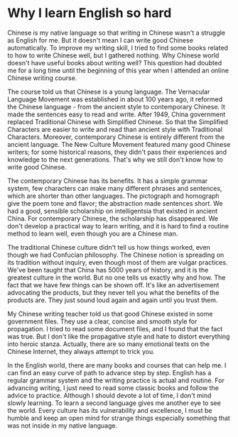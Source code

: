 # Why I learn English so hard

Chinese is my native language so that writing in Chinese wasn't a struggle as
English for me. But it doesn't mean I can write good Chinese automatically.
To improve my writing skill, I tried to find some books related to how to write
Chinese well, but I gathered nothing. Why Chinese world doesn't have useful
books about writing well? This question had doubted me for a long time until
the beginning of this year when I attended an online Chinese writing course.

The course told us that Chinese is a young language. The Vernacular Language
Movement was established in about 100 years ago, it reformed the Chinese
language - from the ancient style to contemporary Chinese. It made the sentences
easy to read and write. After 1949, China government replaced Traditional
Chinese with Simplified Chinese. So that the Simplified Characters are easier to
write and read than ancient style with Traditional Characters. Moreover, 
contemporary Chinese is entirely different from the ancient language. The New
Culture Movement featured many good Chinese writers; for some historical
reasons, they didn't pass their experiences and knowledge to the next
generations. That's why we still don't know how to write good Chinese.

The contemporary Chinese has its benefits. It has a simple grammar system, few
characters can make many different phrases and sentences, which are shorter
than other languages. The pictograph and homograph give the poem tone and
flavor; the abstraction made sentences short. We had a good, sensible
scholarship on intelligentsia that existed in ancient China. For contemporary
Chinese, the scholarship has disappeared. We don't develop a practical way to
learn writing, and it is hard to find a routine method to learn well, even
though you are a Chinese man.

The traditional Chinese culture didn't tell us how things worked, even though
we had Confucian philosophy. The Chinese notion is spreading on its tradition
without inquiry, even though most of them are vulgar practices. We've been
taught that China has 5000 years of history, and it is the greatest culture in
the world. But no one tells us exactly why and how. The fact that we have few
things can be shown off. It's like an advertisement advocating the products, but
they never tell you what the benefits of the products are. They just sound loud
again and again until you trust them.

My Chinese writing teacher told us that good Chinese existed in some government
files. They use a clear, concise and smooth style for propagation. I tried to
read some document files, and I found that the fact was true. But I don't like
the propagative style and hate to distort everything into heroic stanza.
Actually, there are so many emotional texts on the Chinese Internet, they
always attempt to trick you.

In the English world, there are many books and courses that can help me. I can
find an easy curve of path to advance step by step. English has a regular
grammar system and the writing practice is actual and routine. For advancing
writing, I just need to read some classic books and follow the advice to
practice. Although I should devote a lot of time, I don't mind slowly learning.
To learn a second language gives me another eye to see the world. Every culture
has its vulnerability and excellence, I must be humble and keep an open mind
for strange things especially something that was not inside in my native
language.

